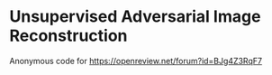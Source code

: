 # Unsupervised Adversarial Image Reconstruction

Anonymous code for https://openreview.net/forum?id=BJg4Z3RqF7

